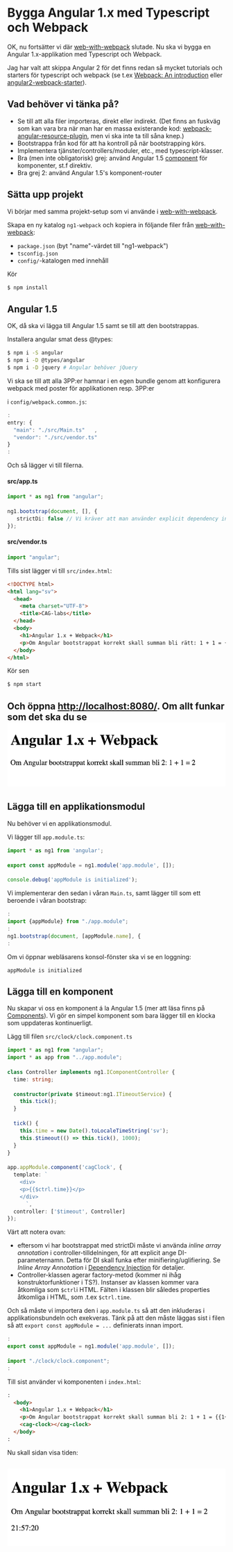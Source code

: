 Bygga Angular 1.x med Typescript och Webpack
==========================================
OK, nu fortsätter vi där [web-with-webpack](../web-with-webpack) slutade. Nu ska vi bygga en
Angular 1.x-applikation med Typescript och Webpack.

Jag har valt att skippa Angular 2 för det finns redan så mycket tutorials och
starters för typescript och webpack (se t.ex
[Webpack: An introduction](https://angular.io/docs/ts/latest/guide/webpack.html) eller
[angular2-webpack-starter](https://github.com/AngularClass/angular2-webpack-starter)).

Vad behöver vi tänka på?
------------------------

- Se till att alla filer importeras, direkt eller indirekt. (Det finns an fuskväg som kan vara
bra när man har en massa existerande kod:
[webpack-angular-resource-plugin](https://github.com/liyutech/webpack-angular-resource-plugin),
men vi ska inte ta till såna knep.)
- Bootstrappa från kod för att ha kontroll på när bootstrapping körs.
- Implementera tjänster/controllers/moduler, etc., med typescript-klasser. 
- Bra (men inte obligatorisk) grej: använd Angular 1.5 [component](https://docs.angularjs.org/guide/component) för komponenter, st.f direktiv.
- Bra grej 2: använd Angular 1.5's komponent-router 

Sätta upp projekt
-----------------
Vi börjar med samma projekt-setup som vi använde i [web-with-webpack](../web-with-webpack).

Skapa en ny katalog `ng1-webpack` och kopiera in följande filer från [web-with-webpack](../web-with-webpack): 

- `package.json` (byt "name"-värdet till "ng1-webpack") 
- `tsconfig.json`
- `config/`-katalogen med innehåll

Kör

```bash
$ npm install
```
	
Angular 1.5
-----------
OK, då ska vi lägga till Angular 1.5 samt se till att den bootstrappas.

Installera angular smat dess @types:

```bash
$ npm i -S angular
$ npm i -D @types/angular
$ npm i -D jquery # Angular behöver jQuery
```	

Vi ska se till att alla 3PP:er hamnar i en egen bundle genom att konfigurera webpack med poster för applikationen resp. 3PP:er 

i `config/webpack.common.js`:

```javascript
:
entry: {
  "main": "./src/Main.ts"	,
  "vendor": "./src/vendor.ts"
}
:
```

Och så lägger vi till filerna.

#### src/app.ts

```typescript
import * as ng1 from "angular";

ng1.bootstrap(document, [], {
   strictDi: false // Vi kräver att man använder explicit dependency injection
});
```	

#### src/vendor.ts

```typescript
import "angular";	
```

Tills sist lägger vi till `src/index.html`:

```html
<!DOCTYPE html>
<html lang="sv">
  <head>
    <meta charset="UTF-8">
    <title>CAG-labs</title>
  </head>
  <body>
    <h1>Angular 1.x + Webpack</h1>
    <p>Om Angular bootstrappat korrekt skall summan bli rätt: 1 + 1 = {{1+1}}</p>
  </body>
</html>
```

Kör sen 

```bash
$ npm start
```

Och öppna [http://localhost:8080/](http://localhost:8080/). 
Om allt funkar som det ska du se 
![Sida1](sida1.png)
---

Lägga till en applikationsmodul
-------------------------------
Nu behöver vi en applikationsmodul. 

Vi lägger till `app.module.ts`:

```typescript
import * as ng1 from 'angular';

export const appModule = ng1.module('app.module', []);

console.debug('appModule is initialized');
```

Vi implementerar den sedan i våran `Main.ts`, samt lägger till som ett 
 beroende i våran bootstrap:
 
```typescript
:
import {appModule} from "./app.module";
:
ng1.bootstrap(document, [appModule.name], {
:
```

Om vi öppnar webläsarens konsol-fönster ska vi se en loggning:
 
    appModule is initialized
    
Lägga till en komponent
-----------------------
Nu skapar vi oss en komponent á la Angular 1.5 (mer att läsa finns på [Components](https://docs.angularjs.org/guide/component)). Vi gör en simpel
komponent som bara lägger till en klocka som uppdateras kontinuerligt.

Lägg till filen `src/clock/clock.component.ts`

```typescript
import * as ng1 from "angular";
import * as app from "../app.module"; 

class Controller implements ng1.IComponentController {
  time: string;

  constructor(private $timeout:ng1.ITimeoutService) {
    this.tick();
  }

  tick() {
    this.time = new Date().toLocaleTimeString('sv');
    this.$timeout(() => this.tick(), 1000);
  }
}

app.appModule.component('cagClock', {
  template: `
    <div>
    <p>{{$ctrl.time}}</p>
    </div>
      `,
  controller: ['$timeout', Controller]
});
```
Värt att notera ovan: 

- eftersom vi har bootstrappat med strictDi
  måste vi använda _inline array annotation_ i controller-tilldelningen, 
  för att explicit ange DI-parameternamn. 
  Detta för DI skall funka efter minifiering/uglifiering.
  Se _Inline Array Annotation_ i [Dependency Injection](https://docs.angularjs.org/guide/di) för detaljer.
- Controller-klassen agerar factory-metod (kommer ni ihåg konstruktorfunktioner i TS?).
  Instanser av klassen kommer vara åtkomliga som `$ctrl`i HTML. 
  Fälten i klassen blir således properties åtkomliga i HTML, som .t.ex
  `$ctrl.time`.

Och så måste vi importera den i `app.module.ts` så att den inkluderas
i applikationsbundeln och exekveras. Tänk på att den måste läggas sist
i filen så att `export const appModule = ...` definierats innan import.

```typescript
:
export const appModule = ng1.module('app.module', []);

import "./clock/clock.component";
:
```

Till sist använder vi komponenten i `index.html`:

```html
:
  <body>
    <h1>Angular 1.x + Webpack</h1>
    <p>Om Angular bootstrappat korrekt skall summan bli 2: 1 + 1 = {{1+1}}</p>
    <cag-clock></cag-clock>
  </body>
:
```

Nu skall sidan visa tiden:

![Sida2](sida2.png)
---

